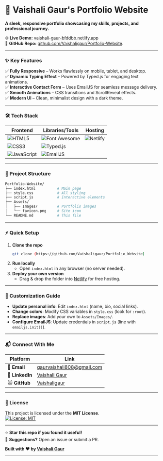 # **🚀 Vaishali Gaur's Portfolio Website**  
**A sleek, responsive portfolio showcasing my skills, projects, and professional journey.**  

🌐 **Live Demo:** [vaishali-gaur-bfddbb.netlify.app](https://vaishali-gaur-bfddbb.netlify.app/)  
📂 **GitHub Repo:** [github.com/Vaishaligaur/Portfolio-Website](https://github.com/Vaishaligaur/Portfolio_Website).

---

### **✨ Key Features**  
✅ **Fully Responsive** – Works flawlessly on mobile, tablet, and desktop.  
✅ **Dynamic Typing Effect** – Powered by Typed.js for engaging text animations.  
✅ **Interactive Contact Form** – Uses EmailJS for seamless message delivery.  
✅ **Smooth Animations** – CSS transitions and ScrollReveal effects.  
✅ **Modern UI** – Clean, minimalist design with a dark theme.  

---

### **🛠️ Tech Stack**  
| Frontend       | Libraries/Tools      | Hosting          |
|----------------|----------------------|------------------|
| ![HTML5](https://img.shields.io/badge/HTML5-E34F26?style=flat&logo=html5&logoColor=white) | ![Font Awesome](https://img.shields.io/badge/Font_Awesome-339AF0?style=flat&logo=font-awesome&logoColor=white) | ![Netlify](https://img.shields.io/badge/Netlify-00C7B7?style=flat&logo=netlify&logoColor=white) |
| ![CSS3](https://img.shields.io/badge/CSS3-1572B6?style=flat&logo=css3&logoColor=white) | ![Typed.js](https://img.shields.io/badge/Typed.js-000000?style=flat) |  |
| ![JavaScript](https://img.shields.io/badge/JavaScript-F7DF1E?style=flat&logo=javascript&logoColor=black) | ![EmailJS](https://img.shields.io/badge/EmailJS-FF3621?style=flat) |  |

---

### **📂 Project Structure**  
```bash
Portfolio-Website/
├── index.html          # Main page
├── style.css           # All styling
├── script.js           # Interactive elements
├── Assets/
│   ├── Images/         # Portfolio images
│   └── favicon.png     # Site icon
└── README.md           # This file
```

---

### **⚡ Quick Setup**  
1. **Clone the repo**  
   ```bash
   git clone (https://github.com/Vaishaligaur/Portfolio_Website)
   ```
2. **Run locally**  
   - Open `index.html` in any browser (no server needed).  
3. **Deploy your own version**  
   - Drag & drop the folder into [Netlify](https://app.netlify.com/drop) for free hosting.

---

### **🎨 Customization Guide**  
- **Update personal info**: Edit `index.html` (name, bio, social links).  
- **Change colors**: Modify CSS variables in `style.css` (look for `:root`).  
- **Replace images**: Add your own to `Assets/Images/`.  
- **Configure EmailJS**: Update credentials in `script.js` (line with `emailjs.init()`).  

---

### **📬 Connect With Me**  
| Platform      | Link                                                                 |
|---------------|----------------------------------------------------------------------|
| 📧 **Email**  | [gaurvaishali808@gmail.com](mailto:gaurvaishali808@gmail.com)        |
| 💼 **LinkedIn** | [Vaishali Gaur](https://www.linkedin.com/in/gaurvaishali/)          |
| 🐱 **GitHub** | [Vaishaligaur](https://github.com/Vaishaligaur)                     |

---

### **📜 License**  
This project is licensed under the **MIT License**.  
[![License: MIT](https://img.shields.io/badge/License-MIT-yellow.svg)](https://opensource.org/licenses/MIT)  

---

⭐ **Star this repo if you found it useful!**  
🔧 **Suggestions?** Open an issue or submit a PR.  

**Built with ❤️ by [Vaishali Gaur](https://vaishali-gaur-bfddbb.netlify.app/)**  

--- 
